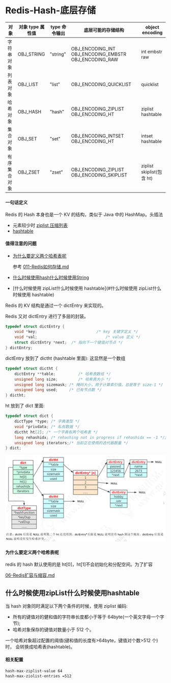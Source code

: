 # Redis-Hash-底层存储

| 对象         | 对象 type 属性值 | type 命令输出 | 底层可能的存储结构                                    | object encoding           |
| ------------ | ---------------- | ------------- | ----------------------------------------------------- | ------------------------- |
| 字符串对象   | OBJ_STRING       | "string"      | OBJ_ENCODING_INT OBJ_ENCODING_EMBSTR OBJ_ENCODING_RAW | int embstr raw            |
| 列表对象     | OBJ_LIST         | "list"        | OBJ_ENCODING_QUICKLIST                                | quicklist                 |
| 哈希对象     | OBJ_HASH         | "hash"        | OBJ_ENCODING_ZIPLIST OBJ_ENCODING_HT                  | ziplist hashtable         |
| 集合对象     | OBJ_SET          | "set"         | OBJ_ENCODING_INTSET OBJ_ENCODING_HT                   | intset hashtable          |
| 有序集合对象 | OBJ_ZSET         | "zset"        | OBJ_ENCODING_ZIPLIST OBJ_ENCODING_SKIPLIST            | ziplist skiplist(包含 ht) |

#### 一句话定义

Redis 的 Hash 本身也是一个 KV 的结构，类似于 Java 中的 HashMap。头插法

- 元素较少时  [ziplist 压缩列表](../16-Redis底层数据结构/01-压缩列表.md) 
-  [hashtable](../010-数据类型-String/011-Redis如何存储.md) 

#### 值得注意的问题

- [为什么要定义两个哈希表呢](#为什么要定义两个哈希表呢)

  参考 [011-Redis如何存储.md](../010-数据类型-String/011-Redis如何存储.md) 

-  [什么时候使用hash什么时候使用String](../010-数据类型-String/011-Redis如何存储.md#什么时候使用hash什么时候使用String) 

- [什么时候使用 zipList什么时候使用 hashtable](#什么时候使用 zipList什么时候使用 hashtable) 

Redis 的 KV 结构是通过一个 dictEntry 来实现的。

Redis 又对 dictEntry 进行了多层的封装。

```c
typedef struct dictEntry {
    void *key;   						/* key 关键字定义 */
    void *val;  					 		/* value 定义 */
    struct dictEntry *next;  /* 指向下一个键值对节点 */
} dictEntry;
```

dictEntry 放到了 dictht (hashtable 里面): 这显然是一个数组

```c
typedef struct dictht {
    dictEntry **table;			/* 哈希表数组 */
    unsigned long size;			/* 哈希表大小 */
    unsigned long sizemask; /* 掩码大小，用于计算索引值。总是等于 size-1 */
    unsigned long used;    	/* 已有节点数 */
} dictht;
```

ht 放到了 dict 里面:

```c
typedef struct dict {
    dictType *type; /* 字典类型 */
    void *privdata; /* 私有数据 */
    dictht ht[2]; /* 一个字典有两个哈希表 */
    long rehashidx; /* rehashing not in progress if rehashidx == -1 *//* rehash 索引 */
    unsigned long iterators;/* 当前正在使用的迭代器数量 */
} dict;
```

![image-20200406200343297](../../../assets/image-20200406200343297.png)

#### 为什么要定义两个哈希表呢

redis 的 hash 默认使用的是 ht[0]，ht[1]不会初始化和分配空间。为了扩容

 [06-Redis扩容与缩容.md](../06-模式以及常见问题/06-Redis扩容与缩容.md) 

## 什么时候使用zipList什么时候使用hashtable 

当 hash 对象同时满足以下两个条件的时候，使用 ziplist 编码: 

- 所有的键值对的健和值的字符串长度都小于等于 64byte(一个英文字母一个字节);
- 哈希对象保存的键值对数量小于 512 个。

一个哈希对象超过配置的阈值(键和值的长度有>64byte，键值对个数>512 个)时， 会转换成哈希表(hashtable)。

#### 相关配置

```
hash-max-ziplist-value 64
hash-max-ziolist-entries =512
```

